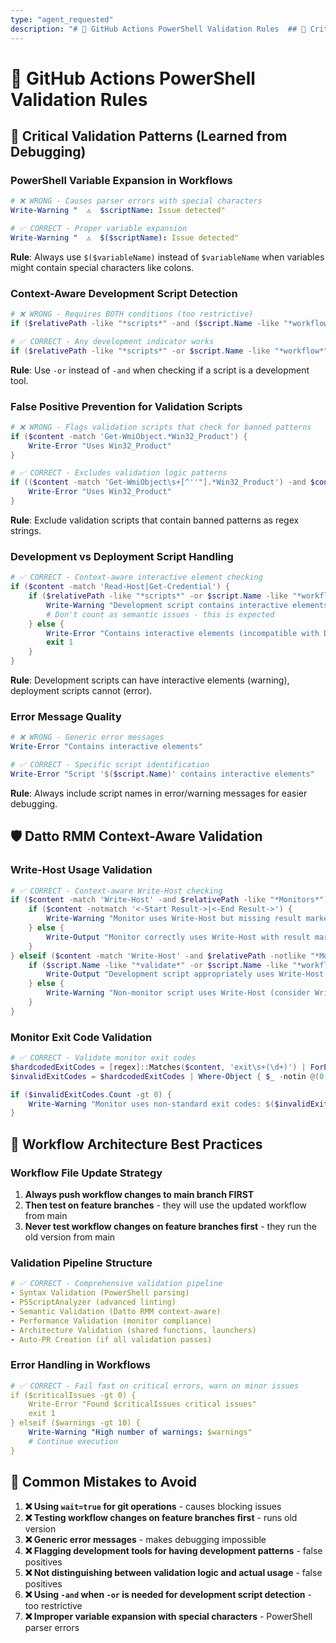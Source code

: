 ```yaml
---
type: "agent_requested"
description: "# 🔧 GitHub Actions PowerShell Validation Rules  ## 🎯 Critical Validation Patterns (Learned from Debugging)"
---
```

# 🔧 GitHub Actions PowerShell Validation Rules

## 🎯 Critical Validation Patterns (Learned from Debugging)

### PowerShell Variable Expansion in Workflows
```yaml
# ❌ WRONG - Causes parser errors with special characters
Write-Warning "  ⚠️  $scriptName: Issue detected"

# ✅ CORRECT - Proper variable expansion
Write-Warning "  ⚠️  $($scriptName): Issue detected"
```

**Rule**: Always use `$($variableName)` instead of `$variableName` when variables might contain special characters like colons.

### Context-Aware Development Script Detection
```powershell
# ❌ WRONG - Requires BOTH conditions (too restrictive)
if ($relativePath -like "*scripts*" -and ($script.Name -like "*workflow*" -or $script.Name -like "*helper*")) {

# ✅ CORRECT - Any development indicator works
if ($relativePath -like "*scripts*" -or $script.Name -like "*workflow*" -or $script.Name -like "*helper*" -or $script.Name -like "*install*" -or $script.Name -like "*validate*") {
```

**Rule**: Use `-or` instead of `-and` when checking if a script is a development tool.

### False Positive Prevention for Validation Scripts
```powershell
# ❌ WRONG - Flags validation scripts that check for banned patterns
if ($content -match 'Get-WmiObject.*Win32_Product') {
    Write-Error "Uses Win32_Product"
}

# ✅ CORRECT - Excludes validation logic patterns
if (($content -match 'Get-WmiObject\s+[^''"].*Win32_Product') -and $content -notmatch "content.*match.*Win32_Product") {
    Write-Error "Uses Win32_Product"
}
```

**Rule**: Exclude validation scripts that contain banned patterns as regex strings.

### Development vs Deployment Script Handling
```powershell
# ✅ CORRECT - Context-aware interactive element checking
if ($content -match 'Read-Host|Get-Credential') {
    if ($relativePath -like "*scripts*" -or $script.Name -like "*workflow*") {
        Write-Warning "Development script contains interactive elements (not for RMM deployment)"
        # Don't count as semantic issues - this is expected
    } else {
        Write-Error "Contains interactive elements (incompatible with Datto RMM deployment)"
        exit 1
    }
}
```

**Rule**: Development scripts can have interactive elements (warning), deployment scripts cannot (error).

### Error Message Quality
```powershell
# ❌ WRONG - Generic error messages
Write-Error "Contains interactive elements"

# ✅ CORRECT - Specific script identification
Write-Error "Script '$($script.Name)' contains interactive elements"
```

**Rule**: Always include script names in error/warning messages for easier debugging.

## 🛡️ Datto RMM Context-Aware Validation

### Write-Host Usage Validation
```powershell
# ✅ CORRECT - Context-aware Write-Host checking
if ($content -match 'Write-Host' -and $relativePath -like "*Monitors*") {
    if ($content -notmatch '<-Start Result->|<-End Result->') {
        Write-Warning "Monitor uses Write-Host but missing result markers"
    } else {
        Write-Output "Monitor correctly uses Write-Host with result markers"
    }
} elseif ($content -match 'Write-Host' -and $relativePath -notlike "*Monitors*") {
    if ($script.Name -like "*validate*" -or $script.Name -like "*workflow*") {
        Write-Output "Development script appropriately uses Write-Host for colored output"
    } else {
        Write-Warning "Non-monitor script uses Write-Host (consider Write-Output for RMM scripts)"
    }
}
```

### Monitor Exit Code Validation
```powershell
# ✅ CORRECT - Validate monitor exit codes
$hardcodedExitCodes = [regex]::Matches($content, 'exit\s+(\d+)') | ForEach-Object { [int]$_.Groups[1].Value }
$invalidExitCodes = $hardcodedExitCodes | Where-Object { $_ -notin @(0, 30, 31) }

if ($invalidExitCodes.Count -gt 0) {
    Write-Warning "Monitor uses non-standard exit codes: $($invalidExitCodes -join ', ') (should be 0, 30, or 31)"
}
```

## 🚀 Workflow Architecture Best Practices

### Workflow File Update Strategy
1. **Always push workflow changes to main branch FIRST**
2. **Then test on feature branches** - they will use the updated workflow from main
3. **Never test workflow changes on feature branches first** - they run the old version from main

### Validation Pipeline Structure
```yaml
# ✅ CORRECT - Comprehensive validation pipeline
- Syntax Validation (PowerShell parsing)
- PSScriptAnalyzer (advanced linting)
- Semantic Validation (Datto RMM context-aware)
- Performance Validation (monitor compliance)
- Architecture Validation (shared functions, launchers)
- Auto-PR Creation (if all validation passes)
```

### Error Handling in Workflows
```yaml
# ✅ CORRECT - Fail fast on critical errors, warn on minor issues
if ($criticalIssues -gt 0) {
    Write-Error "Found $criticalIssues critical issues"
    exit 1
} elseif ($warnings -gt 10) {
    Write-Warning "High number of warnings: $warnings"
    # Continue execution
}
```

## 🎯 Common Mistakes to Avoid

1. **❌ Using `wait=true` for git operations** - causes blocking issues
2. **❌ Testing workflow changes on feature branches first** - runs old version
3. **❌ Generic error messages** - makes debugging impossible
4. **❌ Flagging development tools for having development patterns** - false positives
5. **❌ Not distinguishing between validation logic and actual usage** - false positives
6. **❌ Using `-and` when `-or` is needed for development script detection** - too restrictive
7. **❌ Improper variable expansion with special characters** - PowerShell parser errors
